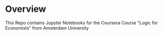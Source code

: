 # Overview

This Repo contains Jupyter Notebooks for the Coursera Course "Logic for Economists" from Amsterdam University